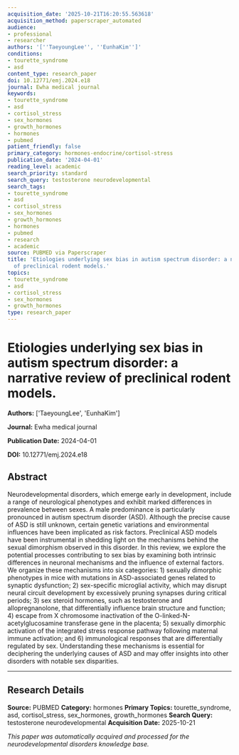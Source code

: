 ```yaml
---
acquisition_date: '2025-10-21T16:20:55.563618'
acquisition_method: paperscraper_automated
audience:
- professional
- researcher
authors: '[''TaeyoungLee'', ''EunhaKim'']'
conditions:
- tourette_syndrome
- asd
content_type: research_paper
doi: 10.12771/emj.2024.e18
journal: Ewha medical journal
keywords:
- tourette_syndrome
- asd
- cortisol_stress
- sex_hormones
- growth_hormones
- hormones
- pubmed
patient_friendly: false
primary_category: hormones-endocrine/cortisol-stress
publication_date: '2024-04-01'
reading_level: academic
search_priority: standard
search_query: testosterone neurodevelopmental
search_tags:
- tourette_syndrome
- asd
- cortisol_stress
- sex_hormones
- growth_hormones
- hormones
- pubmed
- research
- academic
source: PUBMED via Paperscraper
title: 'Etiologies underlying sex bias in autism spectrum disorder: a narrative review
  of preclinical rodent models.'
topics:
- tourette_syndrome
- asd
- cortisol_stress
- sex_hormones
- growth_hormones
type: research_paper
---
```


# Etiologies underlying sex bias in autism spectrum disorder: a narrative review of preclinical rodent models.

**Authors:** ['TaeyoungLee', 'EunhaKim']

**Journal:** Ewha medical journal

**Publication Date:** 2024-04-01

**DOI:** 10.12771/emj.2024.e18

## Abstract

Neurodevelopmental disorders, which emerge early in development, include a range of neurological phenotypes and exhibit marked differences in prevalence between sexes. A male predominance is particularly pronounced in autism spectrum disorder (ASD). Although the precise cause of ASD is still unknown, certain genetic variations and environmental influences have been implicated as risk factors. Preclinical ASD models have been instrumental in shedding light on the mechanisms behind the sexual dimorphism observed in this disorder. In this review, we explore the potential processes contributing to sex bias by examining both intrinsic differences in neuronal mechanisms and the influence of external factors. We organize these mechanisms into six categories: 1) sexually dimorphic phenotypes in mice with mutations in ASD-associated genes related to synaptic dysfunction; 2) sex-specific microglial activity, which may disrupt neural circuit development by excessively pruning synapses during critical periods; 3) sex steroid hormones, such as testosterone and allopregnanolone, that differentially influence brain structure and function; 4) escape from X chromosome inactivation of the O-linked-N-acetylglucosamine transferase gene in the placenta; 5) sexually dimorphic activation of the integrated stress response pathway following maternal immune activation; and 6) immunological responses that are differentially regulated by sex. Understanding these mechanisms is essential for deciphering the underlying causes of ASD and may offer insights into other disorders with notable sex disparities.

---

## Research Details

**Source:** PUBMED
**Category:** hormones
**Primary Topics:** tourette_syndrome, asd, cortisol_stress, sex_hormones, growth_hormones
**Search Query:** testosterone neurodevelopmental
**Acquisition Date:** 2025-10-21

*This paper was automatically acquired and processed for the neurodevelopmental disorders knowledge base.*
